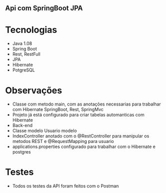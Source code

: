 ## Api com SpringBoot JPA

# Tecnologias

* Java 1.08<br>
* Spring Boot<br>
* Rest, RestFull<br>
* JPA<br>
* Hibernate<br>
* PotgreSQL<br>

# Observações

* Classe com metodo main, com as anotações necessarias para trabalhar com Hibernate SpringBoot, Rest, SpringMvc<br>
* Projeto já está configurado para criar tabelas automanticas com Hibernate<br>
* Back-end<br>
* Classe modelo Usuario modelo<br>
* IndexController anotado com o @RestController para manipular os metodos REST e @RequestMapping para usuario<br>
* applications.properties configurado para trabalhar com o Hibernate e postgres<br>


# Testes
* Todos os testes da API foram feitos com o Postman
